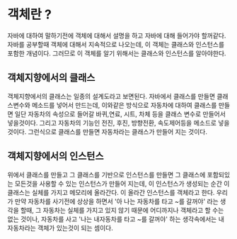 # 객체란 ?

자바에 대하여 말하기전에 객체에 대해서 설명을 하고 자바에 대해 들어가야 할꺼같다. 자바를 공부할때 객체에 대해서 지속적으로 나오는데, 이 객체는 클래스와 인스턴스를 포함한 개념이다. 그러므로 이 객체를 알기 위해서는 클래스와 인스턴스를 알아야한다.

## 객체지향에서의 클래스

객체지향에서의 클래스는 일종의 설계도라고 보면된다. 자바에서 클래스를 만들면 클래스변수와 메소드를 넣어서 만드는데, 이와같은 방식으로 자동차에 대하여 클래스를 만들면 일단 자동차의 속성으로 들어갈 바퀴,연료, 시트, 차체 등을 클래스 변수로 만들어서 넣을것이다. 그리고 자동차의 기능인 전진, 후진, 방향전환, 속도제어등을 메소드로 넣을것이다. 그런식으로 클래스를 만들면 자동차라는 클래스가 만들어 지는 것이다. 

## 객체지향에서의 인스턴스

위에서 클래스를 만들고 그 클래스를 기반으로 인스턴스를 만들면 그 클래스에 포함되있는 모든것을 사용할 수 있는 인스턴스가 만들어 지는데, 이 인스턴스가 생성되는 순간 이 클래스는 실체를 가지고 메모리에 올라간다. 이 올라간 인스턴스를 객체라고 한다. 우리가 만약 자동차를 사기전에 상상을 하면서 '아 나는 자동차를 타고 ~를 갈꺼야' 라는 생각을 할때, 그 자동차는 실체를 가지고 있지 않기 때문에 어디까지나 객체라고 할 수는 없는 것이나, 자동차를 사고 '나는 내자동차를 타고 ~를 갈꺼야' 하는 생각속에서는 내 자동차라는 객체가 있는것이 되는 셈이다.
